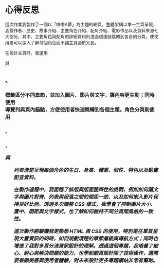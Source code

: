 # 心得反思
這次作業我製作了一個以「哆啦A夢」為主題的網頁，整體架構以單一主頁呈現，涵蓋作者、歷史、故事介紹、主要角色介紹、配角介紹、電影作品以及資料來源七大部分。其中，主要角色與配角的詳細資料則透過超連結跳轉到各自的分頁，使使用者可以深入了解每個角色而不讓主頁過於冗長。

在設計主頁時，我運用 <section> 與 <h2>、<h3> 標籤區分不同章節，並加入圖片、影片與文字，讓內容更生動；同時使用 <nav> 導覽列與頁內錨點，方便使用者快速跳轉到各個主題。角色分頁則使用 <h4>、<h5>、<dl> 與 <ul> 列表清楚呈現每個角色的生日、身高、體重、個性、特色以及動畫配音資料。

在製作過程中，我面臨了排版與版面整齊性的挑戰，例如如何讓文字與圖片對齊、列表與段落之間的間距一致、以及如何嵌入影片保持良好比例。透過多次調整 CSS 樣式，我學會了控制圖片大小、置中、間距與文字樣式，也了解如何維持不同分頁間風格的一致性。

這次製作經驗讓我更熟悉 HTML 與 CSS 的使用，特別是在單頁呈現大量資訊的同時，如何規劃清楚的章節層級與導航方式；同時也增進了我對多頁分流資訊設計的理解。透過這個專題，我培養了細心、耐心與解決問題的能力，也學到網頁設計除了技術操作，還需要兼顧美感與使用者體驗，對未來設計更多專題網站非常有幫助。

